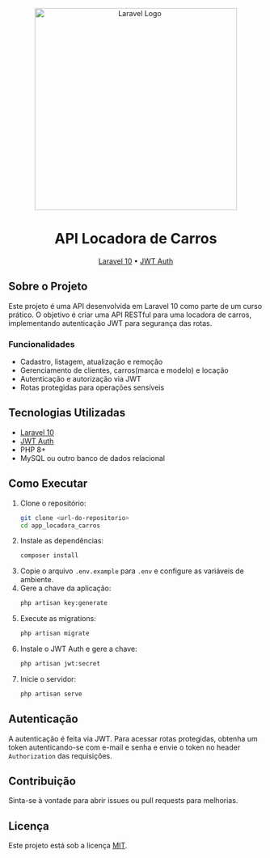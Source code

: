 <p align="center">
    <img src="https://raw.githubusercontent.com/laravel/art/master/logo-lockup/5%20SVG/2%20CMYK/1%20Full%20Color/laravel-logolockup-cmyk-red.svg" width="400" alt="Laravel Logo">
</p>

<h1 align="center">API Locadora de Carros</h1>

<p align="center">
    <a href="https://laravel.com/docs/10.x">Laravel 10</a> •
    <a href="https://jwt.io/">JWT Auth</a>
</p>

## Sobre o Projeto

Este projeto é uma API desenvolvida em Laravel 10 como parte de um curso prático. O objetivo é criar uma API RESTful para uma locadora de carros, implementando autenticação JWT para segurança das rotas.

### Funcionalidades

- Cadastro, listagem, atualização e remoção
- Gerenciamento de clientes, carros(marca e modelo) e locação
- Autenticação e autorização via JWT
- Rotas protegidas para operações sensíveis

## Tecnologias Utilizadas

- [Laravel 10](https://laravel.com/docs/10.x)
- [JWT Auth](https://jwt-auth.readthedocs.io/en/develop/)
- PHP 8+
- MySQL ou outro banco de dados relacional

## Como Executar

1. Clone o repositório:
     ```bash
     git clone <url-do-repositorio>
     cd app_locadora_carros
     ```
2. Instale as dependências:
     ```bash
     composer install
     ```
3. Copie o arquivo `.env.example` para `.env` e configure as variáveis de ambiente.
4. Gere a chave da aplicação:
     ```bash
     php artisan key:generate
     ```
5. Execute as migrations:
     ```bash
     php artisan migrate
     ```
6. Instale o JWT Auth e gere a chave:
     ```bash
     php artisan jwt:secret
     ```
7. Inicie o servidor:
     ```bash
     php artisan serve
     ```

## Autenticação

A autenticação é feita via JWT. Para acessar rotas protegidas, obtenha um token autenticando-se com e-mail e senha e envie o token no header `Authorization` das requisições.

## Contribuição

Sinta-se à vontade para abrir issues ou pull requests para melhorias.

## Licença

Este projeto está sob a licença [MIT](https://opensource.org/licenses/MIT).
